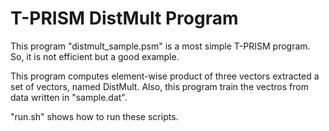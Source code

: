 # T-PRISM DistMult Program

This program "distmult_sample.psm" is a most simple T-PRISM program.
So, it is  not efficient but a good example.

This program computes element-wise product of three vectors extracted a set of vectors, named DistMult.
Also, this program train the vectros from data written in "sample.dat".

"run.sh" shows how to run these scripts.

